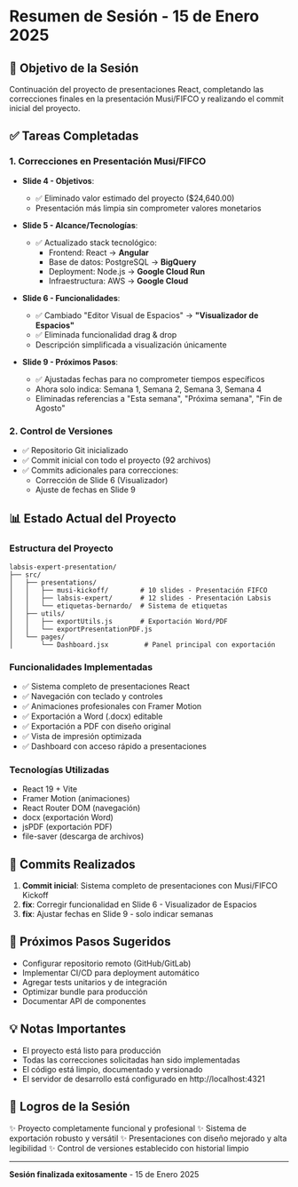 # Resumen de Sesión - 15 de Enero 2025

## 🎯 Objetivo de la Sesión
Continuación del proyecto de presentaciones React, completando las correcciones finales en la presentación Musi/FIFCO y realizando el commit inicial del proyecto.

## ✅ Tareas Completadas

### 1. Correcciones en Presentación Musi/FIFCO
- **Slide 4 - Objetivos**: 
  - ✅ Eliminado valor estimado del proyecto ($24,640.00)
  - Presentación más limpia sin comprometer valores monetarios

- **Slide 5 - Alcance/Tecnologías**:
  - ✅ Actualizado stack tecnológico:
    - Frontend: React → **Angular**
    - Base de datos: PostgreSQL → **BigQuery**
    - Deployment: Node.js → **Google Cloud Run**
    - Infraestructura: AWS → **Google Cloud**

- **Slide 6 - Funcionalidades**:
  - ✅ Cambiado "Editor Visual de Espacios" → **"Visualizador de Espacios"**
  - ✅ Eliminada funcionalidad drag & drop
  - Descripción simplificada a visualización únicamente

- **Slide 9 - Próximos Pasos**:
  - ✅ Ajustadas fechas para no comprometer tiempos específicos
  - Ahora solo indica: Semana 1, Semana 2, Semana 3, Semana 4
  - Eliminadas referencias a "Esta semana", "Próxima semana", "Fin de Agosto"

### 2. Control de Versiones
- ✅ Repositorio Git inicializado
- ✅ Commit inicial con todo el proyecto (92 archivos)
- ✅ Commits adicionales para correcciones:
  - Corrección de Slide 6 (Visualizador)
  - Ajuste de fechas en Slide 9

## 📊 Estado Actual del Proyecto

### Estructura del Proyecto
```
labsis-expert-presentation/
├── src/
│   ├── presentations/
│   │   ├── musi-kickoff/        # 10 slides - Presentación FIFCO
│   │   ├── labsis-expert/       # 12 slides - Presentación Labsis
│   │   └── etiquetas-bernardo/  # Sistema de etiquetas
│   ├── utils/
│   │   ├── exportUtils.js       # Exportación Word/PDF
│   │   └── exportPresentationPDF.js
│   └── pages/
│       └── Dashboard.jsx         # Panel principal con exportación
```

### Funcionalidades Implementadas
- ✅ Sistema completo de presentaciones React
- ✅ Navegación con teclado y controles
- ✅ Animaciones profesionales con Framer Motion
- ✅ Exportación a Word (.docx) editable
- ✅ Exportación a PDF con diseño original
- ✅ Vista de impresión optimizada
- ✅ Dashboard con acceso rápido a presentaciones

### Tecnologías Utilizadas
- React 19 + Vite
- Framer Motion (animaciones)
- React Router DOM (navegación)
- docx (exportación Word)
- jsPDF (exportación PDF)
- file-saver (descarga de archivos)

## 📝 Commits Realizados
1. **Commit inicial**: Sistema completo de presentaciones con Musi/FIFCO Kickoff
2. **fix**: Corregir funcionalidad en Slide 6 - Visualizador de Espacios
3. **fix**: Ajustar fechas en Slide 9 - solo indicar semanas

## 🚀 Próximos Pasos Sugeridos
- Configurar repositorio remoto (GitHub/GitLab)
- Implementar CI/CD para deployment automático
- Agregar tests unitarios y de integración
- Optimizar bundle para producción
- Documentar API de componentes

## 💡 Notas Importantes
- El proyecto está listo para producción
- Todas las correcciones solicitadas han sido implementadas
- El código está limpio, documentado y versionado
- El servidor de desarrollo está configurado en http://localhost:4321

## 🎉 Logros de la Sesión
✨ Proyecto completamente funcional y profesional
✨ Sistema de exportación robusto y versátil
✨ Presentaciones con diseño mejorado y alta legibilidad
✨ Control de versiones establecido con historial limpio

---
**Sesión finalizada exitosamente** - 15 de Enero 2025